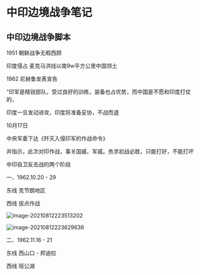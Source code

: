 # 中印边境战争笔记



## 中印边境战争脚本



1951 朝鲜战争无暇西顾



印度侵占 麦克马洪线以南9w平方公里中国领土



1962 尼赫鲁发表宣告

“印军是精锐部队，受过良好的训练，装备也占优势，而中国是不愿和印度打仗的，

印度一旦发动进攻，印度将准备妥协，不战而退



10月17日

中央军委下达《歼灭入侵印军的作战命令》

并指示，此次对印作战，事关国威、军威。务求初战必胜，只能打好，不能打坏





中印自卫反击战的两个阶段

一、1962.10.20 - 29

东线 克节朗地区

西线 拔点作战

![image-20210812223513202](C:\Users\12451\AppData\Roaming\Typora\typora-user-images\image-20210812223513202.png)

![image-20210812223629636](C:\Users\12451\AppData\Roaming\Typora\typora-user-images\image-20210812223629636.png)

二、1962.11.16 - 21

东线 西山口 - 邦迪拉

西线  班公湖

